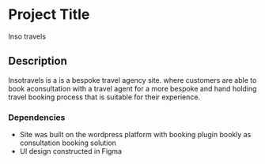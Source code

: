 # Project Title

Inso travels

## Description

Insotravels is a is a bespoke travel agency site. where customers are able to book aconsultation with a travel agent for a more bespoke and hand holding travel booking process that is suitable for their experience.



### Dependencies

* Site was built on the wordpress platform with booking plugin bookly as consultation booking solution
* UI design constructed in Figma
